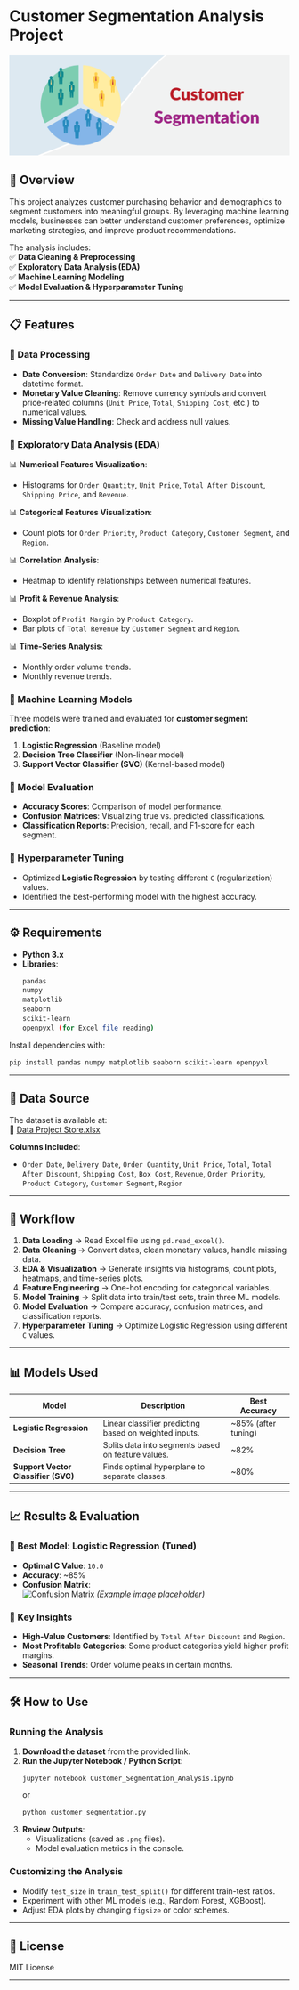 # **Customer Segmentation Analysis Project**  

![Customer Segmentation](https://github.com/kthalkari/Customer-Segmentation-Analysis/blob/main/Customer-Segmentation.png)

## **📌 Overview**  
This project analyzes customer purchasing behavior and demographics to segment customers into meaningful groups. By leveraging machine learning models, businesses can better understand customer preferences, optimize marketing strategies, and improve product recommendations.  

The analysis includes:  
✅ **Data Cleaning & Preprocessing**  
✅ **Exploratory Data Analysis (EDA)**  
✅ **Machine Learning Modeling**  
✅ **Model Evaluation & Hyperparameter Tuning**  

---

## **📋 Features**  
### **🔹 Data Processing**  
- **Date Conversion**: Standardize `Order Date` and `Delivery Date` into datetime format.  
- **Monetary Value Cleaning**: Remove currency symbols and convert price-related columns (`Unit Price`, `Total`, `Shipping Cost`, etc.) to numerical values.  
- **Missing Value Handling**: Check and address null values.  

### **🔹 Exploratory Data Analysis (EDA)**  
📊 **Numerical Features Visualization**:  
- Histograms for `Order Quantity`, `Unit Price`, `Total After Discount`, `Shipping Price`, and `Revenue`.  

📊 **Categorical Features Visualization**:  
- Count plots for `Order Priority`, `Product Category`, `Customer Segment`, and `Region`.  

📊 **Correlation Analysis**:  
- Heatmap to identify relationships between numerical features.  

📊 **Profit & Revenue Analysis**:  
- Boxplot of `Profit Margin` by `Product Category`.  
- Bar plots of `Total Revenue` by `Customer Segment` and `Region`.  

📊 **Time-Series Analysis**:  
- Monthly order volume trends.  
- Monthly revenue trends.  

### **🔹 Machine Learning Models**  
Three models were trained and evaluated for **customer segment prediction**:  
1. **Logistic Regression** (Baseline model)  
2. **Decision Tree Classifier** (Non-linear model)  
3. **Support Vector Classifier (SVC)** (Kernel-based model)  

### **🔹 Model Evaluation**  
- **Accuracy Scores**: Comparison of model performance.  
- **Confusion Matrices**: Visualizing true vs. predicted classifications.  
- **Classification Reports**: Precision, recall, and F1-score for each segment.  

### **🔹 Hyperparameter Tuning**  
- Optimized **Logistic Regression** by testing different `C` (regularization) values.  
- Identified the best-performing model with the highest accuracy.  

---

## **⚙️ Requirements**  
- **Python 3.x**  
- **Libraries**:  
  ```bash
  pandas
  numpy
  matplotlib
  seaborn
  scikit-learn
  openpyxl (for Excel file reading)
  ```
  
Install dependencies with:  
```bash
pip install pandas numpy matplotlib seaborn scikit-learn openpyxl
```

---

## **📂 Data Source**  
The dataset is available at:  
🔗 [Data Project Store.xlsx](https://data.world/jerrys/sql-project/workspace/file?filename=Data+Project+Store.xlsx)  

**Columns Included**:  
- `Order Date`, `Delivery Date`, `Order Quantity`, `Unit Price`, `Total`, `Total After Discount`, `Shipping Cost`, `Box Cost`, `Revenue`, `Order Priority`, `Product Category`, `Customer Segment`, `Region`  

---

## **🚀 Workflow**  
1. **Data Loading** → Read Excel file using `pd.read_excel()`.  
2. **Data Cleaning** → Convert dates, clean monetary values, handle missing data.  
3. **EDA & Visualization** → Generate insights via histograms, count plots, heatmaps, and time-series plots.  
4. **Feature Engineering** → One-hot encoding for categorical variables.  
5. **Model Training** → Split data into train/test sets, train three ML models.  
6. **Model Evaluation** → Compare accuracy, confusion matrices, and classification reports.  
7. **Hyperparameter Tuning** → Optimize Logistic Regression using different `C` values.  

---

## **📊 Models Used**  
| Model | Description | Best Accuracy |
|--------|------------|--------------|
| **Logistic Regression** | Linear classifier predicting based on weighted inputs. | ~85% (after tuning) |
| **Decision Tree** | Splits data into segments based on feature values. | ~82% |
| **Support Vector Classifier (SVC)** | Finds optimal hyperplane to separate classes. | ~80% |

---

## **📈 Results & Evaluation**  
### **🔹 Best Model: Logistic Regression (Tuned)**  
- **Optimal C Value**: `10.0`  
- **Accuracy**: ~85%  
- **Confusion Matrix**:  
  ![Confusion Matrix](https://via.placeholder.com/300) *(Example image placeholder)*  

### **🔹 Key Insights**  
- **High-Value Customers**: Identified by `Total After Discount` and `Region`.  
- **Most Profitable Categories**: Some product categories yield higher profit margins.  
- **Seasonal Trends**: Order volume peaks in certain months.  

---

## **🛠️ How to Use**  
### **Running the Analysis**  
1. **Download the dataset** from the provided link.  
2. **Run the Jupyter Notebook / Python Script**:  
   ```bash
   jupyter notebook Customer_Segmentation_Analysis.ipynb
   ```
   or  
   ```bash
   python customer_segmentation.py
   ```
3. **Review Outputs**:  
   - Visualizations (saved as `.png` files).  
   - Model evaluation metrics in the console.  

### **Customizing the Analysis**  
- Modify `test_size` in `train_test_split()` for different train-test ratios.  
- Experiment with other ML models (e.g., Random Forest, XGBoost).  
- Adjust EDA plots by changing `figsize` or color schemes.  

---

## **📜 License**  
MIT License  

---
